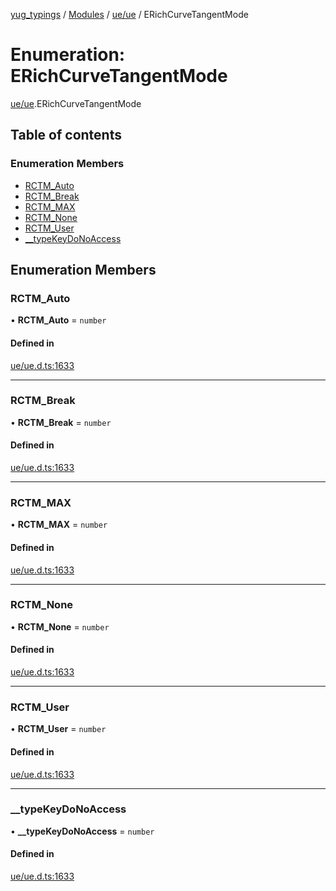 [yug_typings](../README.md) / [Modules](../modules.md) / [ue/ue](../modules/ue_ue.md) / ERichCurveTangentMode

# Enumeration: ERichCurveTangentMode

[ue/ue](../modules/ue_ue.md).ERichCurveTangentMode

## Table of contents

### Enumeration Members

- [RCTM\_Auto](ue_ue.ERichCurveTangentMode.md#rctm_auto)
- [RCTM\_Break](ue_ue.ERichCurveTangentMode.md#rctm_break)
- [RCTM\_MAX](ue_ue.ERichCurveTangentMode.md#rctm_max)
- [RCTM\_None](ue_ue.ERichCurveTangentMode.md#rctm_none)
- [RCTM\_User](ue_ue.ERichCurveTangentMode.md#rctm_user)
- [\_\_typeKeyDoNoAccess](ue_ue.ERichCurveTangentMode.md#__typekeydonoaccess)

## Enumeration Members

### RCTM\_Auto

• **RCTM\_Auto** = `number`

#### Defined in

[ue/ue.d.ts:1633](https://github.com/YugMetaverse/yug_typings/blob/b7d9b19/ue/ue.d.ts#L1633)

___

### RCTM\_Break

• **RCTM\_Break** = `number`

#### Defined in

[ue/ue.d.ts:1633](https://github.com/YugMetaverse/yug_typings/blob/b7d9b19/ue/ue.d.ts#L1633)

___

### RCTM\_MAX

• **RCTM\_MAX** = `number`

#### Defined in

[ue/ue.d.ts:1633](https://github.com/YugMetaverse/yug_typings/blob/b7d9b19/ue/ue.d.ts#L1633)

___

### RCTM\_None

• **RCTM\_None** = `number`

#### Defined in

[ue/ue.d.ts:1633](https://github.com/YugMetaverse/yug_typings/blob/b7d9b19/ue/ue.d.ts#L1633)

___

### RCTM\_User

• **RCTM\_User** = `number`

#### Defined in

[ue/ue.d.ts:1633](https://github.com/YugMetaverse/yug_typings/blob/b7d9b19/ue/ue.d.ts#L1633)

___

### \_\_typeKeyDoNoAccess

• **\_\_typeKeyDoNoAccess** = `number`

#### Defined in

[ue/ue.d.ts:1633](https://github.com/YugMetaverse/yug_typings/blob/b7d9b19/ue/ue.d.ts#L1633)

